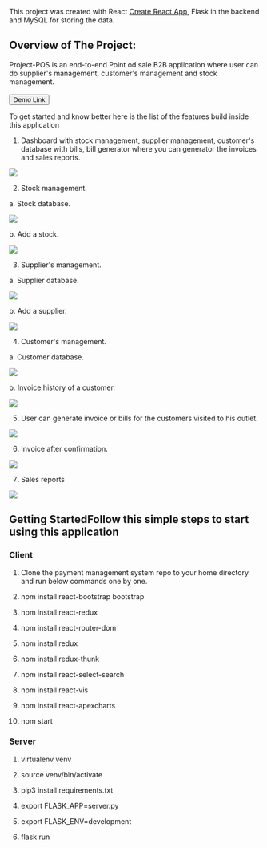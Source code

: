 This project was created  with  React [Create React App](https://github.com/facebook/create-react-app),
Flask in the backend and MySQL for storing the data.


## Overview of The Project:
Project-POS is an end-to-end Point od sale B2B application where user can do supplier's management, customer's management and stock management.
<br>
<br>
<a href =  "">
  <button style = "background:red,padding:5px">Demo Link</button>
</a>

To get started and know better here is the list of the features build inside this application

1. Dashboard with stock management, supplier management, customer's database with bills, bill generator where you can generator the invoices and sales reports.
<p> <img src  = "/pos_project/public/home.png"> </p>

2. Stock management.

a. Stock database.
<p> <img src  = "/pos_project/public/stocks.png"> </p>

b. Add a stock.
<p> <img src  = "/pos_project/public/addstocks.png"> </p>

3. Supplier's management.

a. Supplier database.
<p> <img src  = "/pos_project/public/suppliers.png"> </p>

b. Add a supplier.
<p> <img src  = "/pos_project/public/addsupplier.png"> </p>

4. Customer's management.

a. Customer database.
<p> <img src  = "/pos_project/public/customerbills.png"> </p>

b. Invoice history of a customer.
<p> <img src  = "/pos_project/public/invoice_from_customer.png"> </p>

5. User can generate invoice or bills for the customers visited to his outlet.
<p> <img src  = "/pos_project/public/billgenerator.png"> </p>

6. Invoice after confirmation.
<p> <img src  = "/pos_project/public/invoice.png"> </p>

7. Sales reports
<p> <img src  = "/pos_project/public/reports.png"> </p>

## Getting StartedFollow this simple steps to start using this application

### Client

1.   Clone the payment management system repo to your home directory and run below commands one by one.

2.   npm install react-bootstrap bootstrap

3.   npm install react-redux

4.   npm install react-router-dom

5.   npm install redux

6.   npm install redux-thunk

7.   npm install react-select-search

8.   npm install react-vis

9.   npm install react-apexcharts

10.  npm start

### Server

1.   virtualenv venv

2.   source venv/bin/activate

3.   pip3 install requirements.txt

4.   export FLASK_APP=server.py

5.   export FLASK_ENV=development

4.   flask run


